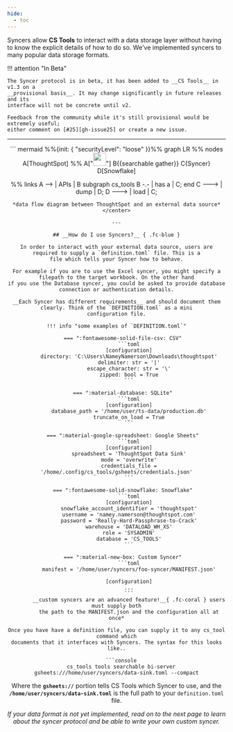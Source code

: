 ```yaml
---
hide:
  - toc
---
```


Syncers allow __CS Tools__ to interact with a data storage layer without having to know
the explicit details of how to do so. We've implemented syncers to many popular data
storage formats.

!!! attention "In Beta"

    The Syncer protocol is in beta, it has been added to __CS Tools__ in v1.3 on a
    __provisional basis__. It may change significantly in future releases and its
    interface will not be concrete until v2.

    Feedback from the community while it's still provisional would be extremely useful;
    either comment on [#25][gh-issue25] or create a new issue.

---

<center>
``` mermaid
  %%{init: { "securityLevel": "loose" }}%%
graph LR
  %% nodes
  A[ThoughtSpot]
  %% A["<img src='https://imageio.forbes.com/specials-images/imageserve/5d7912fb0762110008c1ec70/0x0.jpg'; width='30' />"]
  B{{searchable gather}}
  C{Syncer}
  D[Snowflake]

  %% links
  A --> | APIs | B
  subgraph cs_tools
  B -.- | has a | C;
  end
  C ---> | dump | D;
  D ---> | load | C;
```
*data flow diagram between ThoughtSpot and an external data source*
</center>

---

## __How do I use Syncers?__ { .fc-blue }

In order to interact with your external data source, users are required to supply a `definition.toml` file. This is a
file which tells your Syncer how to behave.

For example if you are to use the Excel syncer, you might specify a filepath to the target workbook. On the other hand
if you use the Database syncer, you could be asked to provide database connection or authentication details.

__Each Syncer has different requirements__ and should document them clearly. Think of the `DEFINITION.toml` as a mini
configuration file.

!!! info "some examples of `DEFINITION.toml`"

    === ":fontawesome-solid-file-csv: CSV"
        ```toml
        [configuration]
        directory: 'C:\Users\NameyNamerson\Downloads\thoughtspot'
        delimiter: str = '|'
        escape_character: str = '\'
        zipped: bool = True
        ```

    === ":material-database: SQLite"
        ```toml
        [configuration]
        database_path = '/home/user/ts-data/production.db'
        truncate_on_load = True
        ```

    === ":material-google-spreadsheet: Google Sheets"
        ```toml
        [configuration]
        spreadsheet = 'ThoughtSpot Data Sink'
        mode = 'overwrite'
        credentials_file = '/home/.config/cs_tools/gsheets/credentials.json'
        ```

    === ":fontawesome-solid-snowflake: Snowflake"
        ```toml
        [configuration]
        snowflake_account_identifier = 'thoughtspot'
        username = 'namey.namerson@thoughtspot.com'
        password = 'Really-Hard-Passphrase-to-Crack'
        warehouse = 'DATALOAD_WH_XS'
        role = 'SYSADMIN'
        database = 'CS_TOOLS'
        ```

    === ":material-new-box: Custom Syncer"
        ```toml
        manifest = '/home/user/syncers/foo-syncer/MANIFEST.json'

        [configuration]
        ...
        ```
        __custom syncers are an advanced feature!__{ .fc-coral } users must supply both
        the path to the MANIFEST.json and the configuration all at once*

Once you have have a definition file, you can supply it to any cs_tool command which
documents that it interfaces with Syncers. The syntax for this looks like..

   ```console
   cs_tools tools searchable bi-server gsheets:///home/user/syncers/data-sink.toml --compact
   ```

Where the __`gsheets://`__ portion tells CS Tools which Syncer to use, and the
__`/home/user/syncers/data-sink.toml`__ is the full path to your `definition.toml` file.

*If your data format is not yet implemented, read on to the next page to learn about the
syncer protocol and be able to write your own custom syncer.*


[gh-issue25]: https://github.com/thoughtspot/cs_tools/issues/25
